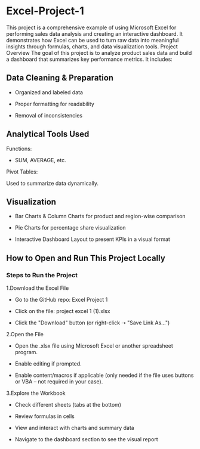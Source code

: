 # Excel-Project-1
This project is a comprehensive example of using Microsoft Excel for performing sales data analysis and creating an interactive dashboard. It demonstrates how Excel can be used to turn raw data into meaningful insights through formulas, charts, and data visualization tools.
Project Overview
The goal of this project is to analyze product sales data and build a dashboard that summarizes key performance metrics. It includes:

## Data Cleaning & Preparation
* Organized and labeled data

* Proper formatting for readability

* Removal of inconsistencies

## Analytical Tools Used
Functions:

* SUM, AVERAGE,  etc.

Pivot Tables:

Used to summarize data dynamically.

## Visualization
* Bar Charts & Column Charts for product and region-wise comparison

* Pie Charts for percentage share visualization

* Interactive Dashboard Layout to present KPIs in a visual format

## How to Open and Run This Project Locally
### Steps to Run the Project
1.Download the Excel File

* Go to the GitHub repo: Excel Project 1

* Click on the file: project excel 1 (1).xlsx

* Click the "Download" button (or right-click ➝ "Save Link As...")

2.Open the File

* Open the .xlsx file using Microsoft Excel or another spreadsheet program.

* Enable editing if prompted.

* Enable content/macros if applicable (only needed if the file uses buttons or VBA – not required in your case).

3.Explore the Workbook

* Check different sheets (tabs at the bottom)

* Review formulas in cells

* View and interact with charts and summary data

* Navigate to the dashboard section to see the visual report




